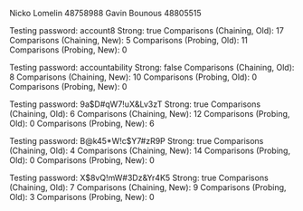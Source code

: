 Nicko Lomelin 48758988 Gavin Bounous 48805515


Testing password: account8
Strong: true
Comparisons (Chaining, Old): 17
Comparisons (Chaining, New): 5
Comparisons (Probing, Old): 11
Comparisons (Probing, New): 0

Testing password: accountability
Strong: false
Comparisons (Chaining, Old): 8
Comparisons (Chaining, New): 10
Comparisons (Probing, Old): 0
Comparisons (Probing, New): 0

Testing password: 9a$D#qW7!uX&Lv3zT
Strong: true
Comparisons (Chaining, Old): 6
Comparisons (Chaining, New): 12
Comparisons (Probing, Old): 0
Comparisons (Probing, New): 6

Testing password: B@k45*W!c$Y7#zR9P
Strong: true
Comparisons (Chaining, Old): 4
Comparisons (Chaining, New): 14
Comparisons (Probing, Old): 0
Comparisons (Probing, New): 0

Testing password: X$8vQ!mW#3Dz&Yr4K5
Strong: true
Comparisons (Chaining, Old): 7
Comparisons (Chaining, New): 9
Comparisons (Probing, Old): 3
Comparisons (Probing, New): 0
